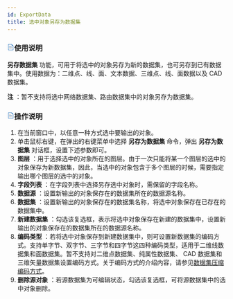 ```yaml
---
id: ExportData
title: 选中对象另存为数据集
---
```

### ![](../../img/read.gif)使用说明

**另存数据集** 功能，可用于将选中的对象另存为新的数据集，也可另存到已有数据集中。使用数据为：二维点、线、面、文本数据、三维点、线、面数据以及 CAD
数据集。

**注** ：暂不支持将选中网络数据集、路由数据集中的对象另存为数据集。

### ![](../../img/read.gif)操作说明

1. 在当前窗口中，以任意一种方式选中要输出的对象。
2. 单击鼠标右键，在弹出的右键菜单中选择 **另存为数据集** 命令，弹出 **另存为数据集** 对话框，设置下述参数即可。
3. **图层** ：用于选择选中的对象所在的图层。由于一次只能将某一个图层的选中的对象保存为新数据集，因此，当选中的对象包含于多个图层的时候，需要指定输出哪个图层的选中的对象。
4. **字段列表** ：在字段列表中选择另存选中对象时，需保留的字段名称。
5. **数据源** ：设置新输出的对象保存在的数据集所在的数据源名称。
6. **数据集** ：设置新输出的对象保存在的数据集名称，将选中对象保存在已存在的数据集中。
7. **新建数据集** ：勾选该复选框，表示将选中对象保存在新建的数据集中，设置新输出的对象保存在的数据集所在的数据源名称。
8. **编码类型** ：若将选中对象保存到新建数据集中，则可设置新数据集的编码方式。支持单字节、双字节、三字节和四字节这四种编码类型，适用于二维线数据集和面数据集。暂不支持对二维点数据集、纯属性数据集、 CAD 数据集和三维矢量数据集设置编码方式。关于编码方式的介绍内容，请参见[数据集压缩编码方式](../../DataProcessing/DataManagement/EncodeType.html)。
9. **删除源对象** ：若源数据集为可编辑状态，勾选该复选框，可将源数据集中的选中对象删除。



